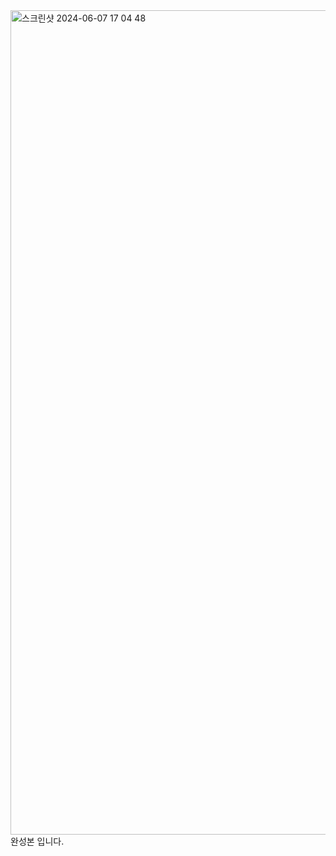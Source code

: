 <img width="1319" alt="스크린샷 2024-06-07 17 04 48" src="https://github.com/chohyundon/web-pracitce/assets/113508075/c9d5c3ff-0d8b-43fe-ba9c-2fc512089eb2">
완성본 입니다. 
